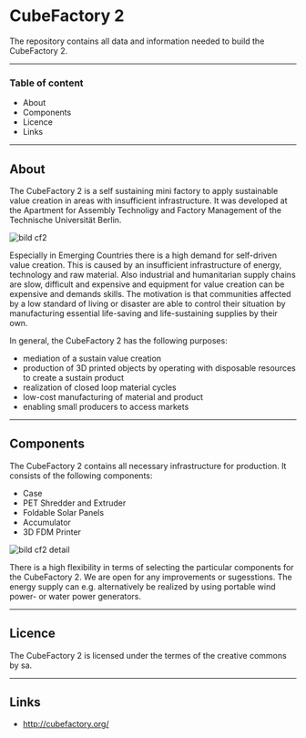 # CubeFactory 2

The repository contains all data and information needed to build the CubeFactory 2.

---

### Table of content

* About
* Components
* Licence
* Links

---

## About

The CubeFactory 2 is a self sustaining mini factory to apply sustainable value creation in areas with insufficient infrastructure. It was developed at the Apartment for Assembly Technoligy and Factory Management of the Technische Universität Berlin.

![bild cf2](https://user-images.githubusercontent.com/28983580/27388247-3f9d4b84-569b-11e7-93f6-8e0f641c0413.jpg)

Especially in Emerging Countries there is a high demand for self-driven value creation. This is caused by an insufficient infrastructure of energy, technology and raw material. Also industrial and humanitarian supply chains are slow, difficult and expensive and equipment for value creation can be expensive and demands skills.
The motivation is that communities affected by a low standard of living or disaster are able to control their situation by manufacturing essential life-saving and life-sustaining supplies by their own.

In general, the CubeFactory 2 has the following purposes:
*	mediation of a sustain value creation
* production of 3D printed objects by operating with disposable resources to  create a sustain product
* realization of closed loop material cycles
* low-cost manufacturing of material and product
* enabling small producers to access markets

---

## Components

The CubeFactory 2 contains all necessary infrastructure for production. It consists of the following components:
* Case
* PET Shredder and Extruder
*	Foldable Solar Panels
* Accumulator
* 3D FDM Printer

![bild cf2 detail](https://user-images.githubusercontent.com/28983580/27388276-5469657a-569b-11e7-8936-568ee5e50a62.png)

There is a high flexibility in terms of selecting the particular components for the CubeFactory 2. We are open for any improvements or sugesstions.
The energy supply can e.g. alternatively be realized by using portable wind power- or water power generators.

---

## Licence

The CubeFactory 2 is licensed under the termes of the creative commons by sa.

---

## Links
* http://cubefactory.org/
